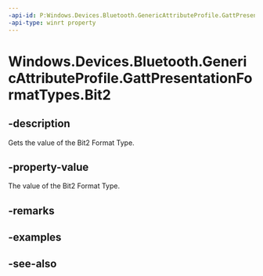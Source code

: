 ```yaml
---
-api-id: P:Windows.Devices.Bluetooth.GenericAttributeProfile.GattPresentationFormatTypes.Bit2
-api-type: winrt property
---
```


<!-- Property syntax
public byte Bit2 { get; }
-->

# Windows.Devices.Bluetooth.GenericAttributeProfile.GattPresentationFormatTypes.Bit2

## -description
Gets the value of the Bit2 Format Type.

## -property-value
The value of the Bit2 Format Type.

## -remarks

## -examples

## -see-also
